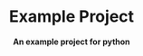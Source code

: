 <div align="center" markdown>

  # Example Project

  **An example project for python**

</div>

[gh_issues]: https://github.com/kgreen1200/example-project/issues